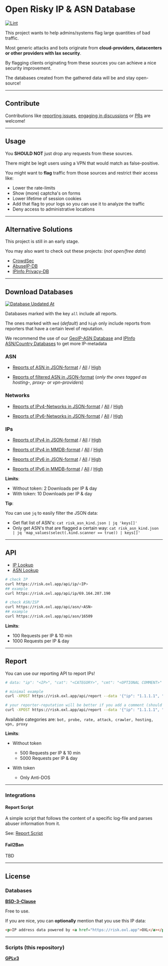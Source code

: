 # Open Risky IP & ASN Database

[![Lint](https://github.com/O-X-L/risk-db/actions/workflows/lint.yml/badge.svg)](https://github.com/O-X-L/risk-db/actions/workflows/lint.yml)

This project wants to help admins/systems flag large quantities of bad traffic.

Most generic attacks and bots originate from **cloud-providers, datacenters or other providers with lax security**.

By flagging clients originating from these sources you can achieve a nice security improvement.

The databases created from the gathered data will be and stay open-source!

----

## Contribute

Contributions like [reporting issues](https://github.com/O-X-L/risk-db/issues/new), [engaging in discussions](https://github.com/O-X-L/risk-db/discussions) or [PRs](https://github.com/O-X-L/risk-db/pulls) are welcome!

----

## Usage

You **SHOULD NOT** just drop any requests from these sources.

There might be legit users using a VPN that would match as false-positive.

You might want to **flag** traffic from those sources and restrict their access like:

* Lower the rate-limits
* Show (more) captcha's on forms
* Lower lifetime of session cookies
* Add that flag to your logs so you can use it to analyze the traffic
* Deny access to administrative locations

----

## Alternative Solutions

This project is still in an early stage.

You may also want to check out these projects: (*not open/free data*)

* [CrowdSec](https://www.crowdsec.net/)
* [AbuseIP-DB](https://www.abuseipdb.com/)
* [IPInfo Privacy-DB](https://ipinfo.io/products/proxy-vpn-detection-api)

----

## Download Databases

[![Database Updated At](https://risk.oxl.app/file/updated_at.svg)](https://risk.oxl.app/file/updated_at.svg)

Databases marked with the key `all` include all reports.

The ones marked with `med` (*default*) and `high` only include reports from reporters that have a certain level of reputation.

We recommend the use of our [GeoIP-ASN Database](https://github.com/O-X-L/geoip-asn) and [IPInfo ASN/Country Databases](https://ipinfo.io/products/free-ip-database) to get more IP-metadata

### ASN

* [Reports of ASN in JSON-format](https://risk.oxl.app/file/risk_asn_med.json.zip) / [All](https://risk.oxl.app/file/risk_asn_all.json.zip)  / [High](https://risk.oxl.app/file/risk_asn_high.json.zip)

* [Reports of filtered ASN in JSON-format](https://risk.oxl.app/file/risk_asn_kind.json.zip) (*only the ones tagged as hosting-, proxy- or vpn-providers*)

### Networks

* [Reports of IPv4-Networks in JSON-format](https://risk.oxl.app/file/risk_net4_med.json.zip) / [All](https://risk.oxl.app/file/risk_net4_all.json.zip) / [High](https://risk.oxl.app/file/risk_net4_high.json.zip)

* [Reports of IPv6-Networks in JSON-format](https://risk.oxl.app/file/risk_net6_med.json.zip) / [All](https://risk.oxl.app/file/risk_net6_all.json.zip) / [High](https://risk.oxl.app/file/risk_net6_high.json.zip)

### IPs

* [Reports of IPv4 in JSON-format](https://risk.oxl.app/file/risk_ip4_med.json.zip) / [All](https://risk.oxl.app/file/risk_ip4_all.json.zip) / [High](https://risk.oxl.app/file/risk_ip4_high.json.zip)

* [Reports of IPv4 in MMDB-format](https://risk.oxl.app/file/risk_ip4_med.mmdb.zip) / [All](https://risk.oxl.app/file/risk_ip4_all.mmdb.zip) / [High](https://risk.oxl.app/file/risk_ip4_high.mmdb.zip)

* [Reports of IPv6 in JSON-format](https://risk.oxl.app/file/risk_ip6_med.json.zip) / [All](https://risk.oxl.app/file/risk_ip6_all.json.zip) / [High](https://risk.oxl.app/file/risk_ip6_high.json.zip)

* [Reports of IPv6 in MMDB-format](https://risk.oxl.app/file/risk_ip6_med.mmdb.zip) / [All](https://risk.oxl.app/file/risk_ip6_all.mmdb.zip) / [High](https://risk.oxl.app/file/risk_ip6_high.mmdb.zip)

**Limits**:

* Without token: 2 Downloads per IP & day
* With token: 10 Downloads per IP & day

**Tip**:

You can use `jq` to easily filter the JSON data:

* Get flat list of ASN's: `cat risk_asn_kind.json | jq 'keys[]'`
* Only get ASN's that are flagged a certain way: `cat risk_asn_kind.json | jq 'map_values(select(.kind.scanner == true)) | keys[]'`

----

## API

* [IP Lookup](https://risk.oxl.app/api/ip/)
* [ASN Lookup](https://risk.oxl.app/api/asn/16509)

```bash
# check IP
curl https://risk.oxl.app/api/ip/<IP>
## example
curl https://risk.oxl.app/api/ip/69.164.207.190

# check ASN/ISP
curl https://risk.oxl.app/api/asn/<ASN>
## example
curl https://risk.oxl.app/api/asn/16509
```

**Limits**:

* 100 Requests per IP & 10 min
* 1000 Requests per IP & day

----

## Report

You can use our reporting API to report IPs!

```bash
# data: "ip": "<IP>", "cat": "<CATEGORY>", "cmt": "<OPTIONAL COMMENT>"

# minimal example
curl -XPOST https://risk.oxl.app/api/report --data '{"ip": "1.1.1.1", "cat": "bot"}' -H 'Content-Type: application/json'

# your reporter-reputation will be better if you add a comment (should not exceed 100 characters)
curl -XPOST https://risk.oxl.app/api/report --data '{"ip": "1.1.1.1", "cat": "attack", "cmt": "Form abuse"}' -H 'Content-Type: application/json'
```

Available categories are: `bot, probe, rate, attack, crawler, hosting, vpn, proxy`

**Limits**:

* Without token
  * 500 Requests per IP & 10 min
  * 5000 Requests per IP & day

* With token
  * Only Anti-DOS

----

### Integrations

#### Report Script

A simple script that follows the content of a specific log-file and parses abuser information from it.

See: [Report Script](https://github.com/O-X-L/risk-db/blob/latest/report_script/README.md)


#### Fail2Ban

TBD

----

## License

### Databases

**[BSD-3-Clause](https://opensource.org/license/bsd-3-clause)**

Free to use.

If you are nice, you can **optionally** mention that you use this IP data: 

```html
<p>IP address data powered by <a href="https://risk.oxl.app">OXL</a></p>
```

----

### Scripts (this repository)

**[GPLv3](https://www.gnu.org/licenses/gpl-3.0.en.html)**

